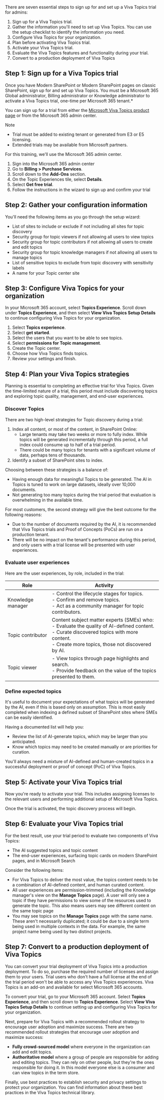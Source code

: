 There are seven essential steps to sign up for and set up a Viva Topics trial for admins:

1. Sign up for a Viva Topics trial.
2. Gather the information you'll need to set up Viva Topics. You can use the setup checklist to identify the information you need.
3. Configure Viva Topics for your organization.
4. Plan before activating Viva Topics trial. 
5. Activate your Viva Topics trial. 
6. Evaluate the Viva Topics features and functionality during your trial. 
7. Convert to a production deployment of Viva Topics

## Step 1: Sign up for a Viva Topics trial 

Once you have Modern SharePoint or Modern SharePoint pages on classic SharePoint, sign up for and set up Viva Topics. You must be a Microsoft 365 Global administrator, Billing administrator or Knowledge administrator to activate a Viva Topics trial, one-time per Microsoft 365 tenant.*

You can sign up for a trial from either the [Microsoft Viva Topics product page](https://www.microsoft.com/microsoft-viva/topics) or from the Microsoft 365 admin center.

   >[!NOTE]
   >- Trial must be added to existing tenant or generated from E3 or E5 licensing.
   >- Extended trials may be available from Microsoft partners. 

For this training, we'll use the Microsoft 365 admin center.

1. Sign into the Microsoft 365 admin center 
2. Go to **Billing > Purchase Services**. 
3. Scroll down to the **Add-Ons** section.
4. On the Topic Experiences tile, select **Details**. 
5. Select **Get free trial**. 
6. Follow the instructions in the wizard to sign up and confirm your trial 

## Step 2: Gather your configuration information
You'll need the following items as you go through the setup wizard: 
- List of sites to include or exclude if not including all sites for topic discovery 
- Security group for topic viewers if not allowing all users to view topics 
- Security group for topic contributors if not allowing all users to create and edit topics 
- Security group for topic knowledge managers if not allowing all users to manage topics 
- List of sensitive topics to exclude from topic discovery with sensitivity labels 
- A name for your Topic center site 

## Step 3: Configure Viva Topics for your organization 
In your Microsoft 365 account, select **Topics Experience**. Scroll down under **Topics Experience**, and then select **View Viva Topics Setup Details** to continue configuring Viva Topics for your organization. 

1. Select **Topics experience**.  
2. Select **get started**. 
3. Select the users that you want to be able to see topics.  
4. Select **permissions for Topic management**. 
5. Create the Topic center.  
6. Choose how Viva Topics finds topics. 
7. Review your settings and finish.  

## Step 4: Plan your Viva Topics strategies 
Planning is essential to completing an effective trial for Viva Topics. Given the time-limited nature of a trial, this period must include discovering topics and exploring topic quality, management, and end-user experiences. 

### Discover Topics 
There are two high-level strategies for Topic discovery during a trial: 
1. Index all content, or most of the content, in SharePoint Online: 
   - Large tenants may take two weeks or more to fully index. While topics will be generated incrementally through this period, a full index could consume up to half of a trial period. 
   - There could be many topics for tenants with a significant volume of data, perhaps tens of thousands. 
2. Identify a subset of SharePoint sites to index. 

Choosing between these strategies is a balance of: 

- Having enough data for meaningful Topics to be generated. The AI in Topics is tuned to work on large datasets, ideally over 10,000 documents. 
- Not generating too many topics during the trial period that evaluation is overwhelming in the available time. 

For most customers, the second strategy will give the best outcome for the following reasons:

- Due to the number of documents required by the AI, it is recommended that Viva Topics trials and Proof of Concepts (PoCs) are run on a production tenant. 
- There will be no impact on the tenant's performance during this period, and only users with a trial license will be presented with user experiences. 

### Evaluate user experiences

Here are the user experiences, by role, included in the trial:

|Role|Activity|
|-----|-----|
|Knowledge manager|- Control the lifecycle stages for topics. <br>- Confirm and remove topics. <br>- Act as a community manager for topic contributors.|
|Topic contributor|Content subject matter experts (SMEs) who: <br>- Evaluate the quality of AI-defined content.<br>- Curate discovered topics with more content.<br>- Create more topics, those not discovered by AI.|
|Topic viewer|- View topics through page highlights and search.<br>- Provide feedback on the value of the topics presented to them.|

### Define expected topics 
It's useful to document your expectations of what topics will be generated by the AI, even if this is based only on assumption. This is most easily completed when indexing a defined subset of SharePoint sites where SMEs can be easily identified. 

Having a documented list will help you:  

- Review the list of AI-generate topics, which may be larger than you anticipated.
- Know which topics may need to be created manually or are priorities for curation.

You'll always need a mixture of AI-defined and human-created topics in a successful deployment or proof of concept (PoC) of Viva Topics. 

## Step 5: Activate your Viva Topics trial 
Now you're ready to activate your trial. This includes assigning licenses to the relevant users and performing additional setup of Microsoft Viva Topics.  

Once the trial is activated, the topic discovery process will begin. 

## Step 6: Evaluate your Viva Topics trial 
For the best result, use your trial period to evaluate two components of Viva Topics: 
- The AI suggested topics and topic content 
- The end-user experiences, surfacing topic cards on modern SharePoint pages, and in Microsoft Search 

Consider the following items: 

- For Viva Topics to deliver the most value, the topics content needs to be a combination of AI-defined content, and human curated content. 
- All user experiences are permission-trimmed (including the Knowledge manager's view on the **Manage Topics** page). A user will only see a topic if they have permissions to view some of the resources used to generate the topic. This also means users may see different content on the same topic page 
- You may see topics on the **Manage Topics** page with the same name. These aren't necessarily duplicated; it could be due to a single term being used in multiple contexts in the data. For example, the same project name being used by two distinct projects. 

## Step 7: Convert to a production deployment of Viva Topics 
You can convert your trial deployment of Viva Topics into a production deployment. To do so, purchase the required number of licenses and assign them to your users. Trial users who don't have a full license at the end of the trial period won't be able to access any Viva Topics experiences. Viva Topics is an add-on and available for select Microsoft 365 accounts. 

To convert your trial, go to your Microsoft 365 account. Select **Topics Experience**, and then scroll down to **Topics Experience**. Select **View Viva Topics Setup Details** to continue setting up and configuring Viva Topics for your organization. 

Next, prepare for Viva Topics with a recommended rollout strategy to encourage user adoption and maximize success. There are two recommended rollout strategies that encourage user adoption and maximize success:  

- **Fully crowd-sourced model** where everyone in the organization can add and edit topics. 
- **Authoritative model** where a group of people are responsible for adding and editing topics. They can rely on other people, but they're the ones responsible for doing it. In this model everyone else is a consumer and can view topics in the term store.  

Finally, use best practices to establish security and privacy settings to protect your organization. You can find information about these best practices in the Viva Topics technical library.

 